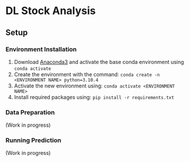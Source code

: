 # DL Stock Analysis
## Setup
### Environment Installation
1. Download [Anaconda3](https://www.anaconda.com/) and activate the base conda environment using
```conda activate```
2. Create the environment with the command:
```conda create -n <ENVIRONMENT NAME> python=3.10.4```
3. Activate the new environment using:
```conda activate <ENVIRONMENT NAME>```
4. Install required packages using:
```pip install -r requirements.txt```
### Data Preparation
(Work in progress)
### Running Prediction
(Work in progress)